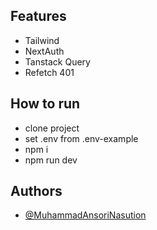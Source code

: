
## Features

- Tailwind
- NextAuth
- Tanstack Query
- Refetch 401

## How to run

- clone project
- set .env from .env-example
- npm i
- npm run dev

## Authors

- [@MuhammadAnsoriNasution](https://github.com/MuhammadAnsoriNasution)

